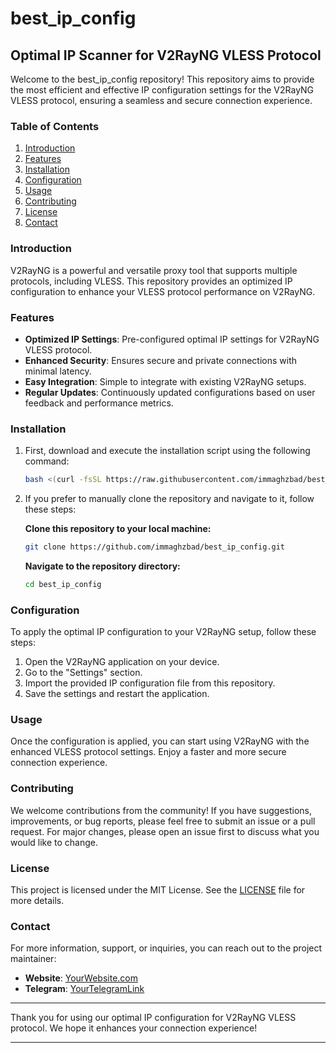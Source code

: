 # best_ip_config

## Optimal IP Scanner for V2RayNG VLESS Protocol

Welcome to the best_ip_config repository! This repository aims to provide the most efficient and effective IP configuration settings for the V2RayNG VLESS protocol, ensuring a seamless and secure connection experience.

### Table of Contents

1. [Introduction](#introduction)
2. [Features](#features)
3. [Installation](#installation)
4. [Configuration](#configuration)
5. [Usage](#usage)
6. [Contributing](#contributing)
7. [License](#license)
8. [Contact](#contact)

### Introduction

V2RayNG is a powerful and versatile proxy tool that supports multiple protocols, including VLESS. This repository provides an optimized IP configuration to enhance your VLESS protocol performance on V2RayNG.

### Features

- **Optimized IP Settings**: Pre-configured optimal IP settings for V2RayNG VLESS protocol.
- **Enhanced Security**: Ensures secure and private connections with minimal latency.
- **Easy Integration**: Simple to integrate with existing V2RayNG setups.
- **Regular Updates**: Continuously updated configurations based on user feedback and performance metrics.

### Installation

1. First, download and execute the installation script using the following command:
    ```bash
    bash <(curl -fsSL https://raw.githubusercontent.com/immaghzbad/best_ip_config/main/install.sh)
    ```

2. If you prefer to manually clone the repository and navigate to it, follow these steps:

    **Clone this repository to your local machine:**
    ```bash
    git clone https://github.com/immaghzbad/best_ip_config.git
    ```

    **Navigate to the repository directory:**
    ```bash
    cd best_ip_config
    ```

### Configuration

To apply the optimal IP configuration to your V2RayNG setup, follow these steps:

1. Open the V2RayNG application on your device.
2. Go to the "Settings" section.
3. Import the provided IP configuration file from this repository.
4. Save the settings and restart the application.

### Usage

Once the configuration is applied, you can start using V2RayNG with the enhanced VLESS protocol settings. Enjoy a faster and more secure connection experience.

### Contributing

We welcome contributions from the community! If you have suggestions, improvements, or bug reports, please feel free to submit an issue or a pull request. For major changes, please open an issue first to discuss what you would like to change.

### License

This project is licensed under the MIT License. See the [LICENSE](LICENSE) file for more details.

### Contact

For more information, support, or inquiries, you can reach out to the project maintainer:

- **Website**: [YourWebsite.com](https://yourwebsite.com)
- **Telegram**: [YourTelegramLink](https://t.me/yourtelegram)

---

Thank you for using our optimal IP configuration for V2RayNG VLESS protocol. We hope it enhances your connection experience!

---
